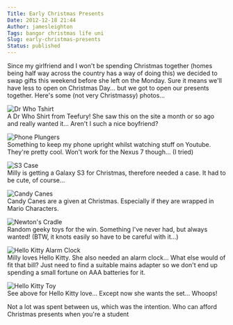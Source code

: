 ```yaml
---
Title: Early Christmas Presents
Date: 2012-12-18 21:44
Author: jamesleighton
Tags: bangor christmas life uni
Slug: early-christmas-presents
Status: published
---
```


Since my girlfriend and I won't be spending Christmas together (homes being half way across the country has a way of doing this) we decided to swap gifts this weekend before she left on the Monday. Sure it means we'll have less to open on Christmas Day... but we got to open our presents together. Here's some (not very Christmassy) photos...

![Dr Who Tshirt](/images/2012-12-16-15.00.43.jpg)  
A Dr Who Shirt from Teefury! She saw this on the site a month or so ago and really wanted it... Aren't I such a nice boyfriend?

![Phone Plungers](/images/2012-12-16-15.01.44.jpg)  
Something to keep my phone upright whilst watching stuff on Youtube. They're pretty cool. Won't work for the Nexus 7 though... (I tried)

![S3 Case](/images/2012-12-16-15.02.38.jpg)  
Milly is getting a Galaxy S3 for Christmas, therefore needed a case. It had to be cute, of course...

![Candy Canes](/images/2012-12-16-15.03.00.jpg)  
Candy Canes are a given at Christmas. Especially if they are wrapped in Mario Characters.

![Newton's Cradle](/images/2012-12-16-15.04.13.jpg)  
Random geeky toys for the win. Something I've never had, but always wanted! (BTW, it knots easily so have to be careful with it...)

![Hello Kitty Alarm Clock](/images/2012-12-17-11.58.12.jpg)  
Milly loves Hello Kitty. She also needed an alarm clock... What else would of fit that bill? Just need to find a suitable mains adapter so we don't end up spending a small fortune on AAA batteries for it.

![Hello Kitty Toy](/images/2012-12-16-15.02.10.jpg)  
See above for Hello Kitty love... Except now she wants the set... Whoops!

Not a lot was spent between us, which was the intention. Who can afford Christmas presents when you're a student
